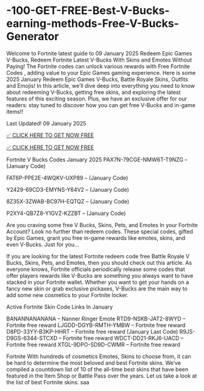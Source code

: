 # -100-GET-FREE-Best-V-Bucks-earning-methods-Free-V-Bucks-Generator
Welcome to Fortnite latest guide to 09 January 2025 Redeem Epic Games V-Bucks, Redeem Fortnite Latest V-Bucks With Skins and Emotes Without Paying! The Fortnite codes can unlock various rewards with Free Fortnite Codes , adding value to your Epic Games gaming experience. Here is some 2025 January Redeem Epic Games V-Bucks, Battle Royale Skins, Outfits and Emojis! In this article, we’ll dive deep into everything you need to know about redeeming V-Bucks, getting free skins, and exploring the latest features of this exciting season. Plus, we have an exclusive offer for our readers: stay tuned to discover how you can get free V-Bucks and in-game items!!

Last Updated! 09 January 2025

[✅ CLICK HERE TO GET NOW FREE](https://shorter.me/FHDug)

[✅ CLICK HERE TO GET NOW FREE](https://shorter.me/FHDug)

Fortnite V Bucks Codes January 2025
PAX7N-79CGE-NMW6T-T9NZG – (January Code)

FAT6P-PPE2E-4WQKV-UXP89 – (January Code)

Y2429-69CD3-EMYNS-Y64V2 – (January Code)

8Z35X-3ZWAB-BC97H-EQTQZ – (January Code)

P2XY4-QB7Z8-Y1GVZ-KZZBT – (January Code)

Are you craving some free V Bucks, Skins, Pets, and Emotes In your Fortnite Account? Look no further than redeem codes. These special codes, gifted by Epic Games, grant you free in-game rewards like emotes, skins, and even V-Bucks. Just for you…

If you are looking for the latest Fortnite redeem code free Battle Royale V Bucks, Skins, Pets, and Emotes, then you should check out this article. As everyone knows, Fortnite officials periodically release some codes that offer players rewards like V-Bucks are something you always want to have stacked in your Fortnite wallet. Whether you want to get your hands on a fancy new skin or grab exclusive pickaxes, V-Bucks are the main way to add some new cosmetics to your Fortnite locker.

Active Fortnite Skin Code Links In January





BANANNANANANA – Nanner Ringer Emote
RTD9-NSKB-JAT2-8WYD – Fortnite free reward
LJGDD-DGYB-RMTH-YMBW – Fortnite free reward
D8PD-33YY-B3KP-HHRT – Fortnite free reward (January Last Code)
R9JS-D9GS-6344-STCXD – Fortnite free reward
WDCT-DD21-RKJ6-UACD – Fortnite free reward
XTGL-9DPO-SD9D-CWMR – Fortnite free reward




Fortnite With hundreds of cosmetics Emotes, Skins to choose from, it can be hard to determine the most beloved and best Fortnite skins. We’ve compiled a countdown list of 10 of the all-time best skins that have been featured in the Item Shop or Battle Pass over the years. Let us take a look at the list of best Fortnite skins. saa
